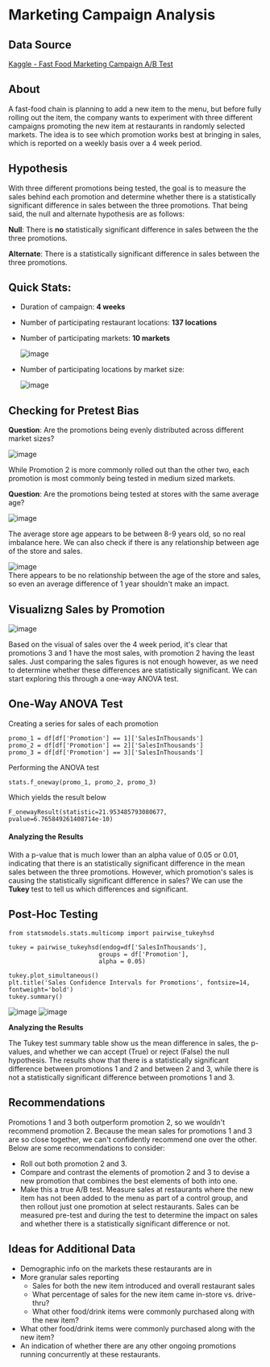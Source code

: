# Marketing Campaign Analysis

## Data Source

[Kaggle - Fast Food Marketing Campaign A/B Test](https://www.kaggle.com/datasets/chebotinaa/fast-food-marketing-campaign-ab-test)

## About
A fast-food chain is planning to add a new item to the menu, but before fully rolling out the item, the company wants to experiment with three different campaigns promoting the new item at restaurants in randomly selected markets. The idea is to see which promotion works best at bringing in sales, which is reported on a weekly basis over a 4 week period.

## Hypothesis

With three different promotions being tested, the goal is to measure the sales behind each promotion and determine whether there is a statistically significant difference in sales between the three promotions. That being said, the null and alternate hypothesis are as follows:

**Null**: There is **no** statistically significant difference in sales between the the three promotions.

**Alternate**: There is a statistically significant difference in sales between the three promotions.

## Quick Stats:
- Duration of campaign: **4 weeks**
- Number of participating restaurant locations: **137 locations**
- Number of participating markets: **10 markets**
  
  ![image](https://user-images.githubusercontent.com/100224330/177631817-5672bfc6-54cd-40c4-991e-9267aa52ffbc.png)
- Number of participating locations by market size:
  
  ![image](https://user-images.githubusercontent.com/100224330/177646947-bace64a8-19be-4c6d-a189-4a5436b837bd.png)

## Checking for Pretest Bias

**Question**: Are the promotions being evenly distributed across different market sizes?

  ![image](https://user-images.githubusercontent.com/100224330/177635927-f4582950-f2ec-405a-9a81-94a310f37ea6.png)
  
While Promotion 2 is more commonly rolled out than the other two, each promotion is most commonly being tested in medium sized markets.

**Question**: Are the promotions being tested at stores with the same average age?

  ![image](https://user-images.githubusercontent.com/100224330/177644648-5ff166a6-d396-40ea-ae21-aec9c09f2292.png)
  
The average store age appears to be between 8-9 years old, so no real imbalance here. We can also check if there is any relationship between age of the store and sales.

![image](https://user-images.githubusercontent.com/100224330/177645689-41943893-ecc9-45c3-953e-709566022c98.png)<br>
There appears to be no relationship between the age of the store and sales, so even an average difference of 1 year shouldn't make an impact.

## Visualizng Sales by Promotion

![image](https://user-images.githubusercontent.com/100224330/177646282-d0fc46bb-f024-476b-a03b-652f1a1d170b.png)

Based on the visual of sales over the 4 week period, it's clear that promotions 3 and 1 have the most sales, with promotion 2 having the least sales. Just comparing the sales figures is not enough however, as we need to determine whether these differences are statistically significant. We can start exploring this through a one-way ANOVA test.

## One-Way ANOVA Test

Creating a series for sales of each promotion
```
promo_1 = df[df['Promotion'] == 1]['SalesInThousands']
promo_2 = df[df['Promotion'] == 2]['SalesInThousands']
promo_3 = df[df['Promotion'] == 3]['SalesInThousands']
```
Performing the ANOVA test
```
stats.f_oneway(promo_1, promo_2, promo_3)
```
Which yields the result below
```
F_onewayResult(statistic=21.953485793080677, pvalue=6.765849261408714e-10)
```
#### Analyzing the Results
With a p-value that is much lower than an alpha value of 0.05 or 0.01, indicating that there is an statistically significant difference in the mean sales between the three promotions. However, which promotion's sales is causing the statistically significant difference in sales? We can use the **Tukey** test to tell us which differences and significant.

## Post-Hoc Testing
```
from statsmodels.stats.multicomp import pairwise_tukeyhsd

tukey = pairwise_tukeyhsd(endog=df['SalesInThousands'],
                         groups = df['Promotion'],
                         alpha = 0.05)

tukey.plot_simultaneous()
plt.title('Sales Confidence Intervals for Promotions', fontsize=14, fontweight='bold')
tukey.summary()
```
  ![image](https://user-images.githubusercontent.com/100224330/177649516-fbde3106-4d48-4468-bb38-cf07381a0261.png)
  ![image](https://user-images.githubusercontent.com/100224330/177649534-777eb20c-9071-4b49-8036-f60b87d89844.png)

**Analyzing the Results**

The Tukey test summary table show us the mean difference in sales, the p-values, and whether we can accept (True) or reject (False) the null hypothesis. The results show that there is a statistically significant difference between promotions 1 and 2 and between 2 and 3, while there is not a statistically significant difference between promotions 1 and 3.

## Recommendations
Promotions 1 and 3 both outperform promotion 2, so we wouldn't recommend promotion 2. Because the mean sales for promotions 1 and 3 are so close together, we can't confidently recommend one over the other. Below are some recommendations to consider:

- Roll out both promotion 2 and 3.
- Compare and contrast the elements of promotion 2 and 3 to devise a new promotion that combines the best elements of both into one.
- Make this a true A/B test. Measure sales at restaurants where the new item has not been added to the menu as part of a control group, and then rollout just one promotion at select restaurants. Sales can be measured pre-test and during the test to determine the impact on sales and whether there is a statistically significant difference or not.

## Ideas for Additional Data
- Demographic info on the markets these restaurants are in
- More granular sales reporting
    - Sales for both the new item introduced and overall restaurant sales
    - What percentage of sales for the new item came in-store vs. drive-thru?
    - What other food/drink items were commonly purchased along with the new item?
- What other food/drink items were commonly purchased along with the new item?
- An indication of whether there are any other ongoing promotions running concurrently at these restaurants.
